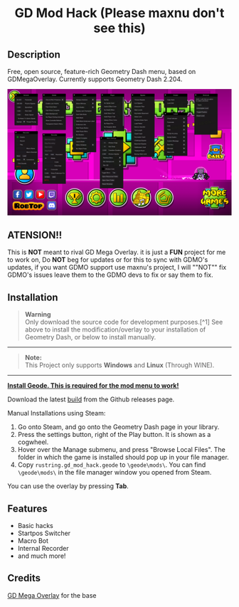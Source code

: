<div align="center">

# GD Mod Hack (Please maxnu don't see this)

<div align="left">

## Description

Free, open source, feature-rich Geometry Dash menu, based on GDMegaOverlay. Currently supports Geometry Dash 2.204.

![Menu screen](/img/screen.png)

## ATENSION!!

This is **NOT** meant to rival GD Mega Overlay. it is just a **FUN** project for me to work on, Do **NOT** beg for updates or for this to sync with GDMO's updates, if you want GDMO support use maxnu's project, I will ""NOT"" fix GDMO's issues leave them to the GDMO devs to fix or say them to fix.

## Installation

> **Warning** <br>
> Only download the source code for development purposes.[^1] See above to install the modification/overlay to your installation of Geometry Dash, or below to install manually.
---
> **Note:** <br>
> This Project only supports **Windows** and **Linux** (Through WINE).
---
[**Install Geode. This is required for the mod menu to work!**](https://geode-sdk.org/install/)

Download the latest [build](https://github.com/Rustring/GDModHack/releases) from the Github releases page. <br>

Manual Installations using Steam:
1. Go onto Steam, and go onto the Geometry Dash page in your library.
2. Press the settings button, right of the Play button. It is shown as a cogwheel.
3. Hover over the Manage submenu, and press "Browse Local Files". The folder in which the game is installed should pop up in your file manager.
4. Copy `rustring.gd_mod_hack.geode` to `\geode\mods\`. You can find `\geode\mods\` in the file manager window you opened from Steam.

You can use the overlay by pressing **Tab**.

## Features

* Basic hacks
* Startpos Switcher
* Macro Bot
* Internal Recorder
* and much more!

## Credits

[GD Mega Overlay](https://github.com/maxnut/GDMegaOverlay) for the base

